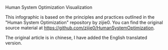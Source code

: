 Human System Optimization Visualization

This infographic is based on the principles and practices outlined in the "Human System Optimization" repository by zijie0. You can find the original source material at https://github.com/zijie0/HumanSystemOptimization.

The original article is in chinese, I have added the English translated version. 
